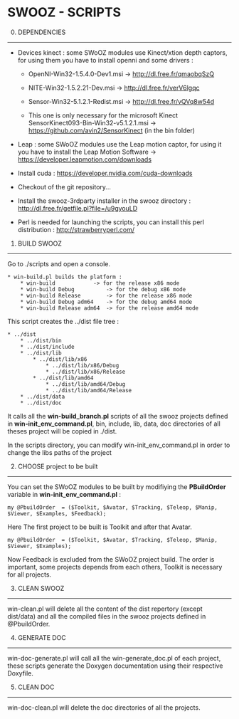 SWOOZ - SCRIPTS
===============

0. DEPENDENCIES
---------------

 * Devices kinect : some SWoOZ modules use Kinect/xtion depth captors, for using them you have to install openni and some drivers :

	- OpenNI-Win32-1.5.4.0-Dev1.msi -> http://dl.free.fr/qmaobqSzQ

	- NITE-Win32-1.5.2.21-Dev.msi -> http://dl.free.fr/verV6lgqc
	
	- Sensor-Win32-5.1.2.1-Redist.msi -> http://dl.free.fr/vQVq8w54d

	- This one is only necessary for the microsoft Kinect  SensorKinect093-Bin-Win32-v5.1.2.1.msi -> https://github.com/avin2/SensorKinect (in the bin folder)
	
 * Leap : some SWoOZ modules use the Leap motion captor,  for using it you have to install the Leap Motion Software -> https://developer.leapmotion.com/downloads

	
 * Install cuda : https://developer.nvidia.com/cuda-downloads

 * Checkout of the git repository...

 * Install the swooz-3rdparty installer in the swooz directory : http://dl.free.fr/getfile.pl?file=/u9gyouLD

 * Perl is needed for launching the scripts, you can install this perl distribution : http://strawberryperl.com/

1. BUILD SWOOZ
--------------

Go to ./scripts and open a console.

	* win-build.pl builds the platform :
		* win-build 		   -> for the release x86 mode
		* win-build Debug          -> for the debug x86 mode 
		* win-build Release  	   -> for the release x86 mode
		* win-build Debug adm64    -> for the debug amd64 mode 
		* win-build Release adm64  -> for the release amd64 mode
	
This script creates the ../dist file tree :  

	* ../dist
		* ../dist/bin
		* ../dist/include
		* ../dist/lib
			* ../dist/lib/x86
				* ../dist/lib/x86/Debug
				* ../dist/lib/x86/Release
			* ../dist/lib/amd64
				* ../dist/lib/amd64/Debug
				* ../dist/lib/amd64/Release
		* ../dist/data
		* ../dist/doc

It calls all the **win-build_branch.pl** scripts of all the swooz projects defined in **win-init_env_command.pl**,
bin, include, lib, data, doc directories of all theses project will be copied in ./dist.

In the scripts directory, you can modify win-init_env_command.pl in order to change the libs paths of the project


2. CHOOSE project to be built
-----------------------------

You can set the SWoOZ modules to be built by modifiying the **PBuildOrder** variable in **win-init_env_command.pl** :

	my @PbuildOrder  = ($Toolkit, $Avatar, $Tracking, $Teleop, $Manip, $Viewer, $Examples, $Feedback);

Here The first project to be built is Toolkit and after that Avatar.

	my @PbuildOrder  = ($Toolkit, $Avatar, $Tracking, $Teleop, $Manip, $Viewer, $Examples);

Now Feedback is excluded from the SWoOZ project build.
The order is important, some projects depends from each others, Toolkit is necessary for all projects.


	
3. CLEAN SWOOZ
--------------
	
win-clean.pl will delete all the content of the dist repertory (except dist/data) and all the compiled files
in the swooz projects defined in @PbuildOrder.


4. GENERATE DOC
---------------
 
win-doc-generate.pl will call all the win-generate_doc.pl of each project, these scripts generate the Doxygen documentation using their respective Doxyfile.

5. CLEAN DOC
------------

win-doc-clean.pl will delete the doc directories of all the projects.



